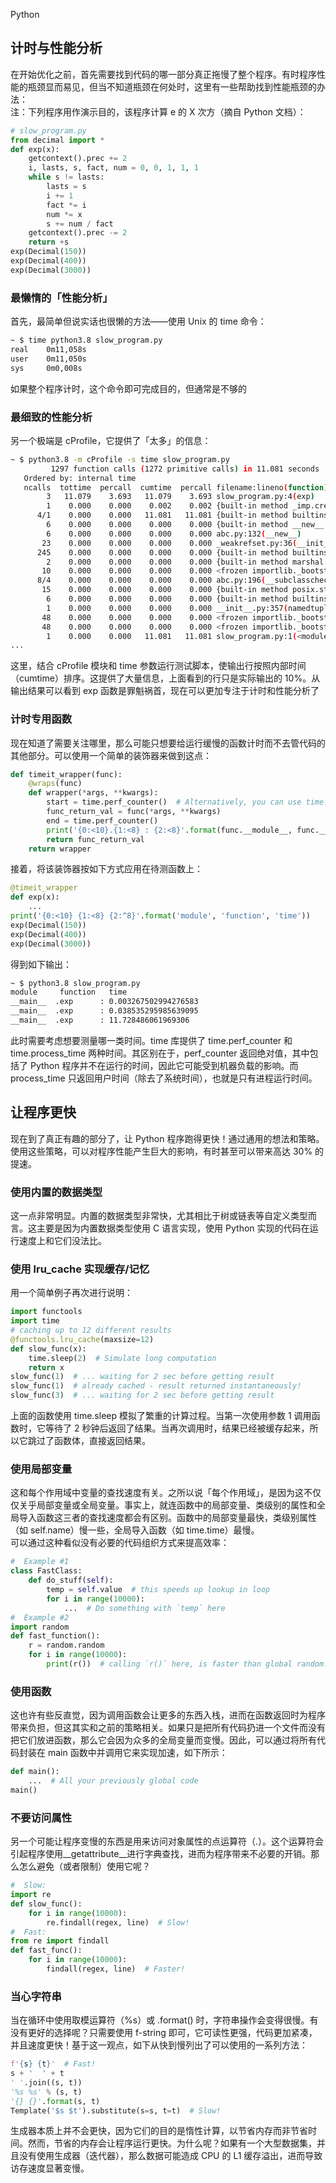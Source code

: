 Python
<a name="TantW"></a>
## 计时与性能分析
在开始优化之前，首先需要找到代码的哪一部分真正拖慢了整个程序。有时程序性能的瓶颈显而易见，但当不知道瓶颈在何处时，这里有一些帮助找到性能瓶颈的办法：<br />注：下列程序用作演示目的，该程序计算 e 的 X 次方（摘自 Python 文档）：
```python
# slow_program.py
from decimal import *
def exp(x):
    getcontext().prec += 2
    i, lasts, s, fact, num = 0, 0, 1, 1, 1
    while s != lasts:
        lasts = s
        i += 1
        fact *= i
        num *= x
        s += num / fact
    getcontext().prec -= 2
    return +s
exp(Decimal(150))
exp(Decimal(400))
exp(Decimal(3000))
```
<a name="BnhKs"></a>
### 最懒惰的「性能分析」
首先，最简单但说实话也很懒的方法——使用 Unix 的 time 命令：
```bash
~ $ time python3.8 slow_program.py
real    0m11,058s
user    0m11,050s
sys     0m0,008s
```
如果整个程序计时，这个命令即可完成目的，但通常是不够的
<a name="5Opyc"></a>
### 最细致的性能分析
另一个极端是 cProfile，它提供了「太多」的信息：
```bash
~ $ python3.8 -m cProfile -s time slow_program.py
         1297 function calls (1272 primitive calls) in 11.081 seconds
   Ordered by: internal time
   ncalls  tottime  percall  cumtime  percall filename:lineno(function)
        3   11.079    3.693   11.079    3.693 slow_program.py:4(exp)
        1    0.000    0.000    0.002    0.002 {built-in method _imp.create_dynamic}
      4/1    0.000    0.000   11.081   11.081 {built-in method builtins.exec}
        6    0.000    0.000    0.000    0.000 {built-in method __new__ of type object at 0x9d12c0}
        6    0.000    0.000    0.000    0.000 abc.py:132(__new__)
       23    0.000    0.000    0.000    0.000 _weakrefset.py:36(__init__)
      245    0.000    0.000    0.000    0.000 {built-in method builtins.getattr}
        2    0.000    0.000    0.000    0.000 {built-in method marshal.loads}
       10    0.000    0.000    0.000    0.000 <frozen importlib._bootstrap_external>:1233(find_spec)
      8/4    0.000    0.000    0.000    0.000 abc.py:196(__subclasscheck__)
       15    0.000    0.000    0.000    0.000 {built-in method posix.stat}
        6    0.000    0.000    0.000    0.000 {built-in method builtins.__build_class__}
        1    0.000    0.000    0.000    0.000 __init__.py:357(namedtuple)
       48    0.000    0.000    0.000    0.000 <frozen importlib._bootstrap_external>:57(_path_join)
       48    0.000    0.000    0.000    0.000 <frozen importlib._bootstrap_external>:59(<listcomp>)
        1    0.000    0.000   11.081   11.081 slow_program.py:1(<module>)
...
```

这里，结合 cProfile 模块和 time 参数运行测试脚本，使输出行按照内部时间（cumtime）排序。这提供了大量信息，上面看到的行只是实际输出的 10%。从输出结果可以看到 exp 函数是罪魁祸首，现在可以更加专注于计时和性能分析了
<a name="2Qe1I"></a>
### 计时专用函数
现在知道了需要关注哪里，那么可能只想要给运行缓慢的函数计时而不去管代码的其他部分。可以使用一个简单的装饰器来做到这点：
```python
def timeit_wrapper(func):
    @wraps(func)
    def wrapper(*args, **kwargs):
        start = time.perf_counter()  # Alternatively, you can use time.process_time()
        func_return_val = func(*args, **kwargs)
        end = time.perf_counter()
        print('{0:<10}.{1:<8} : {2:<8}'.format(func.__module__, func.__name__, end - start))
        return func_return_val
    return wrapper
```

接着，将该装饰器按如下方式应用在待测函数上：
```python
@timeit_wrapper
def exp(x):
    ...
print('{0:<10} {1:<8} {2:^8}'.format('module', 'function', 'time'))
exp(Decimal(150))
exp(Decimal(400))
exp(Decimal(3000))
```
得到如下输出：
```bash
~ $ python3.8 slow_program.py
module     function   time  
__main__  .exp      : 0.003267502994276583
__main__  .exp      : 0.038535295985639095
__main__  .exp      : 11.728486061969306
```
此时需要考虑想要测量哪一类时间。time 库提供了 time.perf_counter 和 time.process_time 两种时间。其区别在于，perf_counter 返回绝对值，其中包括了 Python 程序并不在运行的时间，因此它可能受到机器负载的影响。而 process_time 只返回用户时间（除去了系统时间），也就是只有进程运行时间。
<a name="1a798"></a>
## 让程序更快
现在到了真正有趣的部分了，让 Python 程序跑得更快！通过通用的想法和策略。使用这些策略，可以对程序性能产生巨大的影响，有时甚至可以带来高达 30% 的提速。
<a name="DZX8y"></a>
### 使用内置的数据类型
这一点非常明显。内置的数据类型非常快，尤其相比于树或链表等自定义类型而言。这主要是因为内置数据类型使用 C 语言实现，使用 Python 实现的代码在运行速度上和它们没法比。
<a name="kmTy9"></a>
### 使用 lru_cache 实现缓存/记忆
用一个简单例子再次进行说明：
```python
import functools
import time
# caching up to 12 different results
@functools.lru_cache(maxsize=12)
def slow_func(x):
    time.sleep(2)  # Simulate long computation
    return x
slow_func(1)  # ... waiting for 2 sec before getting result
slow_func(1)  # already cached - result returned instantaneously!
slow_func(3)  # ... waiting for 2 sec before getting result
```
上面的函数使用 time.sleep 模拟了繁重的计算过程。当第一次使用参数 1 调用函数时，它等待了 2 秒钟后返回了结果。当再次调用时，结果已经被缓存起来，所以它跳过了函数体，直接返回结果。
<a name="f8WMT"></a>
### 使用局部变量
这和每个作用域中变量的查找速度有关。之所以说「每个作用域」，是因为这不仅仅关乎局部变量或全局变量。事实上，就连函数中的局部变量、类级别的属性和全局导入函数这三者的查找速度都会有区别。函数中的局部变量最快，类级别属性（如 self.name）慢一些，全局导入函数（如 time.time）最慢。<br />可以通过这种看似没有必要的代码组织方式来提高效率：
```python
#  Example #1
class FastClass:
    def do_stuff(self):
        temp = self.value  # this speeds up lookup in loop
        for i in range(10000):
            ...  # Do something with `temp` here
#  Example #2
import random
def fast_function():
    r = random.random
    for i in range(10000):
        print(r())  # calling `r()` here, is faster than global random.random()
```
<a name="MIe9i"></a>
### 使用函数
这也许有些反直觉，因为调用函数会让更多的东西入栈，进而在函数返回时为程序带来负担，但这其实和之前的策略相关。如果只是把所有代码扔进一个文件而没有把它们放进函数，那么它会因为众多的全局变量而变慢。因此，可以通过将所有代码封装在 main 函数中并调用它来实现加速，如下所示：
```python
def main():
    ...  # All your previously global code
main()
```
<a name="x4Pa3"></a>
### 不要访问属性
另一个可能让程序变慢的东西是用来访问对象属性的点运算符（.）。这个运算符会引起程序使用__getattribute__进行字典查找，进而为程序带来不必要的开销。那么怎么避免（或者限制）使用它呢？
```python
#  Slow:
import re
def slow_func():
    for i in range(10000):
        re.findall(regex, line)  # Slow!
#  Fast:
from re import findall
def fast_func():
    for i in range(10000):
        findall(regex, line)  # Faster!
```
<a name="tav4j"></a>
### 当心字符串
当在循环中使用取模运算符（%s）或 .format() 时，字符串操作会变得很慢。有没有更好的选择呢？只需要使用 f-string 即可，它可读性更强，代码更加紧凑，并且速度更快！基于这一观点，如下从快到慢列出了可以使用的一系列方法：
```python
f'{s} {t}'  # Fast!
s + '  ' + t 
' '.join((s, t))
'%s %s' % (s, t) 
'{} {}'.format(s, t)
Template('$s $t').substitute(s=s, t=t)  # Slow!
```
生成器本质上并不会更快，因为它们的目的是惰性计算，以节省内存而非节省时间。然而，节省的内存会让程序运行更快。为什么呢？如果有一个大型数据集，并且没有使用生成器（迭代器），那么数据可能造成 CPU 的 L1 缓存溢出，进而导致访存速度显著变慢。
